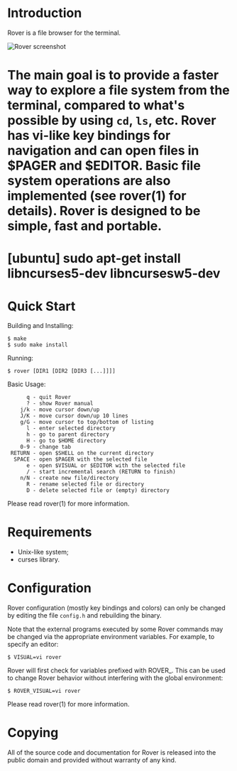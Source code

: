 Introduction
============

 Rover is a file browser for the terminal.

![Rover screenshot](/../screenshots/screenshot.png?raw=true "Screenshot")

 The main goal is to provide a faster way to explore a file system from the
terminal, compared to what's possible by using `cd`, `ls`, etc. Rover has
vi-like key bindings for navigation and can open files in $PAGER and $EDITOR.
Basic file system operations are also implemented (see rover(1) for details).
Rover is designed to be simple, fast and portable.
===========
[ubuntu]
sudo apt-get install libncurses5-dev libncursesw5-dev
===========
Quick Start
===========

 Building and Installing:
 ```
 $ make
 $ sudo make install
 ```

 Running:
 ```
 $ rover [DIR1 [DIR2 [DIR3 [...]]]]
 ```

 Basic Usage:
 ```
       q - quit Rover
       ? - show Rover manual
     j/k - move cursor down/up
     J/K - move cursor down/up 10 lines
     g/G - move cursor to top/bottom of listing
       l - enter selected directory
       h - go to parent directory
       H - go to $HOME directory
     0-9 - change tab
  RETURN - open $SHELL on the current directory
   SPACE - open $PAGER with the selected file
       e - open $VISUAL or $EDITOR with the selected file
       / - start incremental search (RETURN to finish)
     n/N - create new file/directory
       R - rename selected file or directory
       D - delete selected file or (empty) directory
 ```

 Please read rover(1) for more information.


Requirements
============

 * Unix-like system;
 * curses library.


Configuration
=============

 Rover configuration (mostly key bindings and colors) can only be changed by
editing the file `config.h` and rebuilding the binary.

 Note that the external programs executed by some Rover commands may be changed
via the appropriate environment variables. For example, to specify an editor:
 ```
 $ VISUAL=vi rover
 ```

 Rover will first check for variables prefixed  with ROVER_. This can be used to
change Rover behavior without interfering with the global environment:
 ```
 $ ROVER_VISUAL=vi rover
 ```

 Please read rover(1) for more information.


Copying
=======

 All of the source code and documentation for Rover is released into the public
domain and provided without warranty of any kind.
